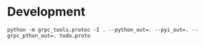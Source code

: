 # Development

```shell
python -m grpc_tools.protoc -I . --python_out=. --pyi_out=. --grpc_pthon_out=. todo.proto
```